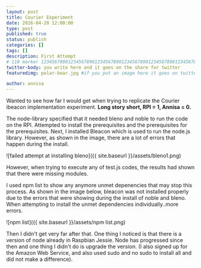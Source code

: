 ```yaml
---
layout: post
title: Courier Experiment 
date: 2016-04-20 12:00:00
type: post
published: true
status: publish
categories: []
tags: []
description: First Attempt
# 110 marker 1234567890123456789012345678901234567890123456789012345678901234567890123456789012345678901234567890123456789
twitter-body: you write here and it goes on the share for twitter
featuredimg: polar-bear.jpg #if you put an image here it goes on twitter too

author: annisa
---
```


Wanted to see how far I would get when trying to replicate the Courier ibeacon implementation experiment. <b>Long story short, RPI = 1, Annisa = 0. </b>

The node-library specified that it needed bleno and noble to run the code on the RPI. Attempted to install the prerequisites and the prerequisites for the prerequisites.
Next, I installed Bleacon which is used to run the node.js library. However, as shown in the image, there are a lot of errors that happen during the install. 

![failed attempt at installing bleno]({{ site.baseurl }}/assets/bleno1.png)

However, when trying to execute any of test.js codes, the results had shown that there were missing modules. 

I used npm list to show any anymore unmet depenencies that may stop this process. As shown in the image below, bleacon was not installed properly due to the errors that were showing during the install of noble and bleno. When attempting to install the unmet dependencies individually..more errors.

![npm list]({{ site.baseurl }}/assets/npm list.png)

Then I didn't get very far after that. One thing I noticed is that there is a version of node already in Raspbian Jessie. Node has progressed since then and one thing I didn't do is upgrade the version. 
(I also signed up for the Amazon Web Service, and also used sudo and no sudo to install all and did not make a difference).
